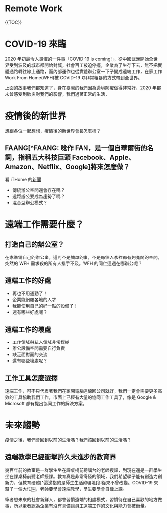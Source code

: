 # Remote Work

{{TOC}}

# COVID-19 來臨

2020 年初最令人畏懼的一件事「COVID-19 is coming!」，從中國武漢開始全世界受到波及的城市都開始封城，社會百工被迫停擺，企業為了生存下去，無不把實體通路轉往線上通路，而內部運作也從實體辦公室一下子變成遠端工作，在家工作 Work From Home(WFH)被 COVID-19 以非常粗暴的方式帶到全世界。

上面的故事我們都知道了，身在臺灣的我們因為邊境防疫做得非常好，2020 年都未曾感受到肺炎對我們的影響，我們過著正常的生活，


# 疫情後的新世界

想跟各位一起想想，疫情後的新世界會長怎麼樣？

## FAANG[^FAANG: 唸作 FAN，是一個自華爾街的名詞，指稱五大科技巨頭 Facebook、Apple、Amazon、Netflix、Google]將來怎麼做？

看 iTHome 的[新聞](https://www.ithome.com.tw/news/144225)

- 傳統辦公空間還會存在嗎？
- 遠距辦公要成為趨勢了嗎？
- 混合型辦公模式？

# 遠端工作需要什麼？

## 打造自己的辦公室？

在家準備自己的辦公室，這可不是簡單的事，不是每個人家裡都有夠寬闊的空間，突然的 WFH 需求殺的所有人措手不及。WFH 的同仁這週在哪辦公呢？

## 遠端工作的好處

- 再也不用通勤了！
- 企業能網羅各地的人才
- 我能使用自己的好一點的設備了！
- 還有哪些好處呢？

## 遠端工作的壞處

- 工作領域與私人領域非常模糊
- 辦公設備空間需要自行負責
- 缺乏面對面的交流
- 還有哪些壞處呢？

## 工作工具怎麼選擇

遠端工作，可不只代表著我們在家開電腦連線回公司就好，我們一定會需要更多高效的工具協助我們工作，市面上已經有大量的協同工作工具了，像是 Google & Microsoft 都有提出協同工作的解決方案。

# 未來趨勢

疫情之後，我們會回到以前的生活嗎？我們該回到以前的生活嗎？

## 遠端教學已經衝擊許久未進步的教育界

幾百年前的教室是一群學生坐在課桌椅前聽講台的老師授課，到現在還是一群學生坐在課桌椅前聽老師授課。教育真是非常奇怪的領域，我們希望學子能有創造力創新力，但教育硬體[^這邊指的是師生生活的環境]卻從來不曾改變。COVID-19 來幫了一個大忙￼，老師要學會遠端教學，學生要學會自律上課。

筆者想未來的社會新鮮人，都會習慣遠端的相處模式，習慣待在自己喜歡的地方做事，所以筆者認為企業有沒有具備讓員工遠端工作的文化與能力會被衡量。